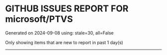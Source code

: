 
# GITHUB ISSUES REPORT FOR microsoft/PTVS


Generated on 2024-09-08 using: stale=30, all=False


Only showing items that are new to report in past 1 day(s)


---




















